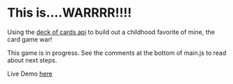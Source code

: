 # This is....WARRRR!!!!
Using the [deck of cards api](https://www.deckofcardsapi.com/) to build out a childhood favorite of mine, the card game war!

This game is in progress. See the comments at the bottom of main.js to read about next steps.

Live Demo [here](https://raisa-d.github.io/warCardGame/)